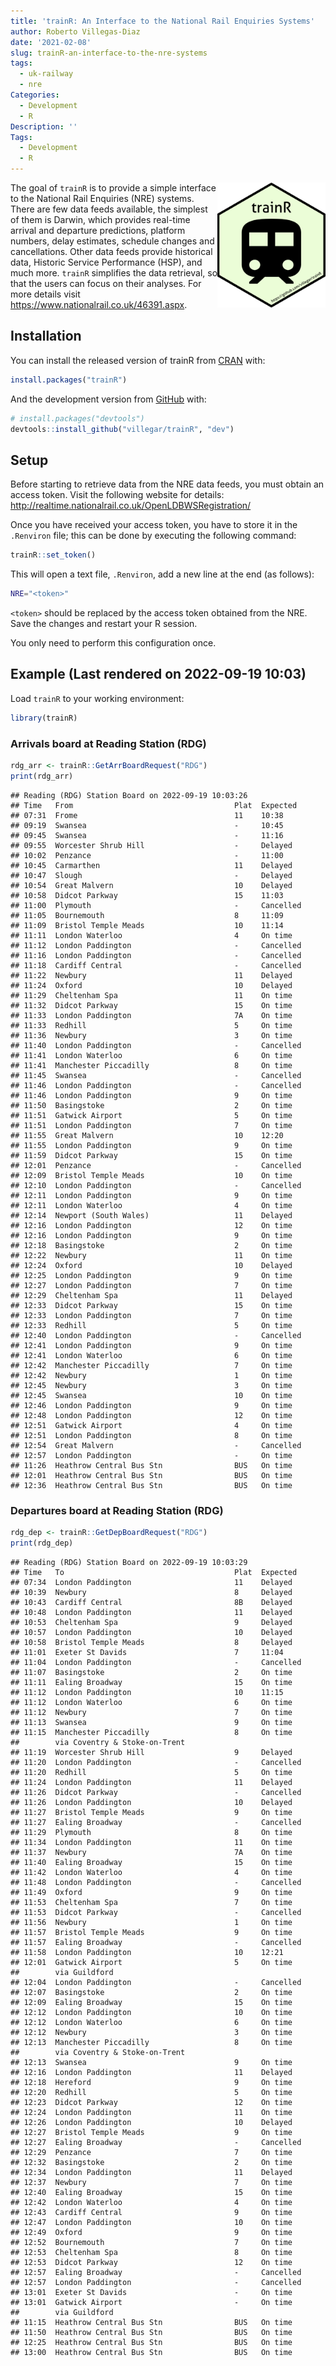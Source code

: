 ```yaml
---
title: 'trainR: An Interface to the National Rail Enquiries Systems'
author: Roberto Villegas-Diaz
date: '2021-02-08'
slug: trainR-an-interface-to-the-nre-systems
tags:
  - uk-railway
  - nre
Categories:
  - Development
  - R
Description: ''
Tags:
  - Development
  - R
---
```


<img src="https://raw.githubusercontent.com/villegar/trainR/main/inst/images/logo.png" alt="logo" align="right" height=200px/>

The goal of `trainR` is to provide a simple interface to the 
National Rail Enquiries (NRE) systems. There are few data feeds 
available, the simplest of them is Darwin, which provides real-time 
arrival and departure predictions, platform numbers, delay estimates, 
schedule changes and cancellations. Other data feeds provide historical 
data, Historic Service Performance (HSP), and much more. `trainR` 
simplifies the data retrieval, so that the users can focus on their 
analyses. For more details visit 
https://www.nationalrail.co.uk/46391.aspx.

## Installation

You can install the released version of trainR from [CRAN](https://CRAN.R-project.org) with:

``` r
install.packages("trainR")
```

And the development version from [GitHub](https://github.com/) with:

``` r
# install.packages("devtools")
devtools::install_github("villegar/trainR", "dev")
```

## Setup
Before starting to retrieve data from the NRE data feeds, you must obtain an access token. 
Visit the following website for details: http://realtime.nationalrail.co.uk/OpenLDBWSRegistration/

Once you have received your access token, you have to store it in the `.Renviron` file; this can be 
done by executing the following command:


```r
trainR::set_token()
```

This will open a text file, `.Renviron`, add a new line at the end (as follows):

```bash
NRE="<token>"
```

`<token>` should be replaced by the access token obtained from the NRE. Save the changes and restart 
your R session.

You only need to perform this configuration once.

## Example (Last rendered on 2022-09-19 10:03)

Load `trainR` to your working environment:

```r
library(trainR)
```

### Arrivals board at Reading Station (RDG)


```r
rdg_arr <- trainR::GetArrBoardRequest("RDG")
print(rdg_arr)
```

```
## Reading (RDG) Station Board on 2022-09-19 10:03:26
## Time   From                                    Plat  Expected
## 07:31  Frome                                   11    10:38
## 09:19  Swansea                                 -     10:45
## 09:45  Swansea                                 -     11:16
## 09:55  Worcester Shrub Hill                    -     Delayed
## 10:02  Penzance                                -     11:00
## 10:45  Carmarthen                              11    Delayed
## 10:47  Slough                                  -     Delayed
## 10:54  Great Malvern                           10    Delayed
## 10:58  Didcot Parkway                          15    11:03
## 11:00  Plymouth                                -     Cancelled
## 11:05  Bournemouth                             8     11:09
## 11:09  Bristol Temple Meads                    10    11:14
## 11:11  London Waterloo                         4     On time
## 11:12  London Paddington                       -     Cancelled
## 11:16  London Paddington                       -     Cancelled
## 11:18  Cardiff Central                         -     Cancelled
## 11:22  Newbury                                 11    Delayed
## 11:24  Oxford                                  10    Delayed
## 11:29  Cheltenham Spa                          11    On time
## 11:32  Didcot Parkway                          15    On time
## 11:33  London Paddington                       7A    On time
## 11:33  Redhill                                 5     On time
## 11:36  Newbury                                 3     On time
## 11:40  London Paddington                       -     Cancelled
## 11:41  London Waterloo                         6     On time
## 11:41  Manchester Piccadilly                   8     On time
## 11:45  Swansea                                 -     Cancelled
## 11:46  London Paddington                       -     Cancelled
## 11:46  London Paddington                       9     On time
## 11:50  Basingstoke                             2     On time
## 11:51  Gatwick Airport                         5     On time
## 11:51  London Paddington                       7     On time
## 11:55  Great Malvern                           10    12:20
## 11:55  London Paddington                       9     On time
## 11:59  Didcot Parkway                          15    On time
## 12:01  Penzance                                -     Cancelled
## 12:09  Bristol Temple Meads                    10    On time
## 12:10  London Paddington                       -     Cancelled
## 12:11  London Paddington                       9     On time
## 12:11  London Waterloo                         4     On time
## 12:14  Newport (South Wales)                   11    Delayed
## 12:16  London Paddington                       12    On time
## 12:16  London Paddington                       9     On time
## 12:18  Basingstoke                             2     On time
## 12:22  Newbury                                 11    On time
## 12:24  Oxford                                  10    Delayed
## 12:25  London Paddington                       9     On time
## 12:27  London Paddington                       7     On time
## 12:29  Cheltenham Spa                          11    Delayed
## 12:33  Didcot Parkway                          15    On time
## 12:33  London Paddington                       7     On time
## 12:33  Redhill                                 5     On time
## 12:40  London Paddington                       -     Cancelled
## 12:41  London Paddington                       9     On time
## 12:41  London Waterloo                         6     On time
## 12:42  Manchester Piccadilly                   7     On time
## 12:42  Newbury                                 1     On time
## 12:45  Newbury                                 3     On time
## 12:45  Swansea                                 10    On time
## 12:46  London Paddington                       9     On time
## 12:48  London Paddington                       12    On time
## 12:51  Gatwick Airport                         4     On time
## 12:51  London Paddington                       8     On time
## 12:54  Great Malvern                           -     Cancelled
## 12:57  London Paddington                       -     On time
## 11:26  Heathrow Central Bus Stn                BUS   On time
## 12:01  Heathrow Central Bus Stn                BUS   On time
## 12:36  Heathrow Central Bus Stn                BUS   On time
```

### Departures board at Reading Station (RDG)


```r
rdg_dep <- trainR::GetDepBoardRequest("RDG")
print(rdg_dep)
```

```
## Reading (RDG) Station Board on 2022-09-19 10:03:29
## Time   To                                      Plat  Expected
## 07:34  London Paddington                       11    Delayed
## 10:39  Newbury                                 8     Delayed
## 10:43  Cardiff Central                         8B    Delayed
## 10:48  London Paddington                       11    Delayed
## 10:53  Cheltenham Spa                          9     Delayed
## 10:57  London Paddington                       10    Delayed
## 10:58  Bristol Temple Meads                    8     Delayed
## 11:01  Exeter St Davids                        7     11:04
## 11:04  London Paddington                       -     Cancelled
## 11:07  Basingstoke                             2     On time
## 11:11  Ealing Broadway                         15    On time
## 11:12  London Paddington                       10    11:15
## 11:12  London Waterloo                         6     On time
## 11:12  Newbury                                 7     On time
## 11:13  Swansea                                 9     On time
## 11:15  Manchester Piccadilly                   8     On time
##        via Coventry & Stoke-on-Trent           
## 11:19  Worcester Shrub Hill                    9     Delayed
## 11:20  London Paddington                       -     Cancelled
## 11:20  Redhill                                 5     On time
## 11:24  London Paddington                       11    Delayed
## 11:26  Didcot Parkway                          -     Cancelled
## 11:26  London Paddington                       10    Delayed
## 11:27  Bristol Temple Meads                    9     On time
## 11:27  Ealing Broadway                         -     Cancelled
## 11:29  Plymouth                                8     On time
## 11:34  London Paddington                       11    On time
## 11:37  Newbury                                 7A    On time
## 11:40  Ealing Broadway                         15    On time
## 11:42  London Waterloo                         4     On time
## 11:48  London Paddington                       -     Cancelled
## 11:49  Oxford                                  9     On time
## 11:53  Cheltenham Spa                          7     On time
## 11:53  Didcot Parkway                          -     Cancelled
## 11:56  Newbury                                 1     On time
## 11:57  Bristol Temple Meads                    9     On time
## 11:57  Ealing Broadway                         -     Cancelled
## 11:58  London Paddington                       10    12:21
## 12:01  Gatwick Airport                         5     On time
##        via Guildford                           
## 12:04  London Paddington                       -     Cancelled
## 12:07  Basingstoke                             2     On time
## 12:09  Ealing Broadway                         15    On time
## 12:12  London Paddington                       10    On time
## 12:12  London Waterloo                         6     On time
## 12:12  Newbury                                 3     On time
## 12:13  Manchester Piccadilly                   8     On time
##        via Coventry & Stoke-on-Trent           
## 12:13  Swansea                                 9     On time
## 12:16  London Paddington                       11    Delayed
## 12:18  Hereford                                9     On time
## 12:20  Redhill                                 5     On time
## 12:23  Didcot Parkway                          12    On time
## 12:24  London Paddington                       11    On time
## 12:26  London Paddington                       10    Delayed
## 12:27  Bristol Temple Meads                    9     On time
## 12:27  Ealing Broadway                         -     Cancelled
## 12:29  Penzance                                7     On time
## 12:32  Basingstoke                             2     On time
## 12:34  London Paddington                       11    Delayed
## 12:37  Newbury                                 7     On time
## 12:40  Ealing Broadway                         15    On time
## 12:42  London Waterloo                         4     On time
## 12:43  Cardiff Central                         9     On time
## 12:47  London Paddington                       10    On time
## 12:49  Oxford                                  9     On time
## 12:52  Bournemouth                             7     On time
## 12:53  Cheltenham Spa                          8     On time
## 12:53  Didcot Parkway                          12    On time
## 12:57  Ealing Broadway                         -     Cancelled
## 12:57  London Paddington                       -     Cancelled
## 13:01  Exeter St Davids                        -     On time
## 13:01  Gatwick Airport                         -     On time
##        via Guildford                           
## 11:15  Heathrow Central Bus Stn                BUS   On time
## 11:50  Heathrow Central Bus Stn                BUS   On time
## 12:25  Heathrow Central Bus Stn                BUS   On time
## 13:00  Heathrow Central Bus Stn                BUS   On time
```
